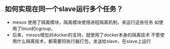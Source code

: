 ## 如何实现在同一个slave运行多个任务？  
- mesos 使用了隔离模块，隔离模块使用进程隔离机制，来运行这些任务
如使用了linux的cgroup，
- 后来，mesos增加对docker的支持，就使用了docker本身的隔离技术
不管使用什么隔离技术，都需要将执行器打包，发送给slave，在slave上运行  